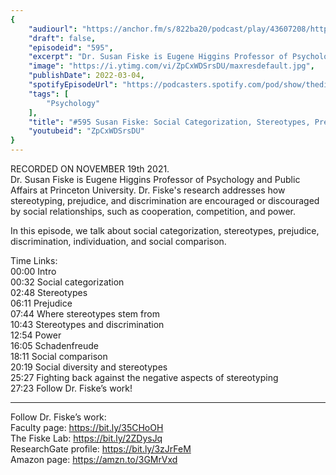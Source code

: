 ```yaml
---
{
	"audiourl": "https://anchor.fm/s/822ba20/podcast/play/43607208/https%3A%2F%2Fd3ctxlq1ktw2nl.cloudfront.net%2Fstaging%2F2021-10-19%2F14900715-5713-eca2-7825-977ee7f38be3.m4a",
	"draft": false,
	"episodeid": "595",
	"excerpt": "Dr. Susan Fiske is Eugene Higgins Professor of Psychology and Public Affairs at Princeton University. Dr. Fiske's research addresses how stereotyping, prejudice, and discrimination are encouraged or discouraged by social relationships, such as cooperation, competition, and power. ",
	"image": "https://i.ytimg.com/vi/ZpCxWDSrsDU/maxresdefault.jpg",
	"publishDate": 2022-03-04,
	"spotifyEpisodeUrl": "https://podcasters.spotify.com/pod/show/thedissenter/episodes/595-Susan-Fiske-Social-Categorization--Stereotypes--Prejudice--and-Discrimination-e1ah9n8",
	"tags": [
		"Psychology"
	],
	"title": "#595 Susan Fiske: Social Categorization, Stereotypes, Prejudice, and Discrimination",
	"youtubeid": "ZpCxWDSrsDU"
}
---
```

RECORDED ON NOVEMBER 19th 2021.  
Dr. Susan Fiske is Eugene Higgins Professor of Psychology and Public Affairs at Princeton University. Dr. Fiske's research addresses how stereotyping, prejudice, and discrimination are encouraged or discouraged by social relationships, such as cooperation, competition, and power. 

In this episode, we talk about social categorization, stereotypes, prejudice, discrimination, individuation, and social comparison.

Time Links:  
<time>00:00</time> Intro  
<time>00:32</time> Social categorization  
<time>02:48</time> Stereotypes  
<time>06:11</time> Prejudice  
<time>07:44</time> Where stereotypes stem from  
<time>10:43</time> Stereotypes and discrimination  
<time>12:54</time> Power  
<time>16:05</time> Schadenfreude  
<time>18:11</time> Social comparison  
<time>20:19</time> Social diversity and stereotypes  
<time>25:27</time> Fighting back against the negative aspects of stereotyping  
<time>27:23</time> Follow Dr. Fiske’s work!

---

Follow Dr. Fiske’s work:  
Faculty page: https://bit.ly/35CHoOH  
The Fiske Lab: https://bit.ly/2ZDysJq  
ResearchGate profile: https://bit.ly/3zJrFeM  
Amazon page: https://amzn.to/3GMrVxd
